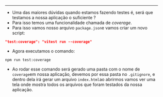 ___
- Uma das maiores dúvidas quando estamos fazendo testes é, será que testamos a nossa aplicação o suficiente ?
- Para isso temos uma funcionalidade chamada de *coverage*.
- Para isso vamos nosso arquivo `package.json`e vamos criar um novo script:
```json
"test:coverage": "vitest run --coverage"
```
- Agora executamos o comando:
```zsh
npm run test:coverage
```
- Ao rodar esse comando será gerado uma pasta com o nome de `coverage`em nossa aplicação, devemos por essa pasta no `.gitignore`, e dentro dela irá gerar um arquivo `index.html`ao abrirmos vamos ver uma tela onde mostra todos os arquivos que foram testados da nossa aplicação.